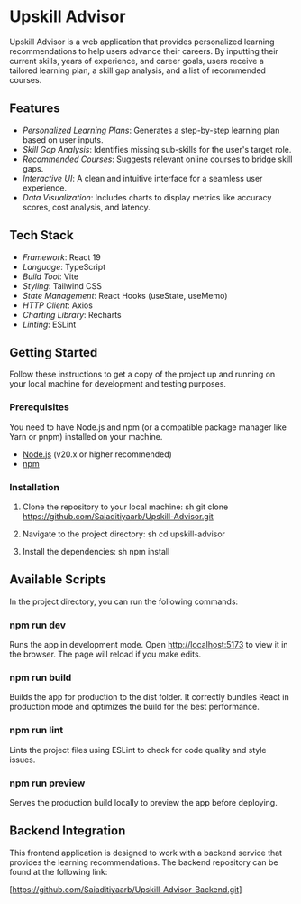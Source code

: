 # Upskill Advisor

Upskill Advisor is a web application that provides personalized learning recommendations to help users advance their careers. By inputting their current skills, years of experience, and career goals, users receive a tailored learning plan, a skill gap analysis, and a list of recommended courses.

## Features

* *Personalized Learning Plans*: Generates a step-by-step learning plan based on user inputs.
* *Skill Gap Analysis*: Identifies missing sub-skills for the user's target role.
* *Recommended Courses*: Suggests relevant online courses to bridge skill gaps.
* *Interactive UI*: A clean and intuitive interface for a seamless user experience.
* *Data Visualization*: Includes charts to display metrics like accuracy scores, cost analysis, and latency.

## Tech Stack

* *Framework*: React 19
* *Language*: TypeScript
* *Build Tool*: Vite
* *Styling*: Tailwind CSS
* *State Management*: React Hooks (useState, useMemo)
* *HTTP Client*: Axios
* *Charting Library*: Recharts
* *Linting*: ESLint

## Getting Started

Follow these instructions to get a copy of the project up and running on your local machine for development and testing purposes.

### Prerequisites

You need to have Node.js and npm (or a compatible package manager like Yarn or pnpm) installed on your machine.

* [Node.js](https://nodejs.org/) (v20.x or higher recommended)
* [npm](https://www.npmjs.com/get-npm)

### Installation

1.  Clone the repository to your local machine:
    sh
    git clone https://github.com/Saiaditiyaarb/Upskill-Advisor.git

2.  Navigate to the project directory:
    sh
    cd upskill-advisor

3.  Install the dependencies:
    sh
    npm install


## Available Scripts

In the project directory, you can run the following commands:

### npm run dev

Runs the app in development mode. Open [http://localhost:5173](https://www.google.com/search?q=http://localhost:5173) to view it in the browser. The page will reload if you make edits.

### npm run build

Builds the app for production to the dist folder. It correctly bundles React in production mode and optimizes the build for the best performance.

### npm run lint

Lints the project files using ESLint to check for code quality and style issues.

### npm run preview

Serves the production build locally to preview the app before deploying.

## Backend Integration

This frontend application is designed to work with a backend service that provides the learning recommendations. The backend repository can be found at the following  link:

[https://github.com/Saiaditiyaarb/Upskill-Advisor-Backend.git]
